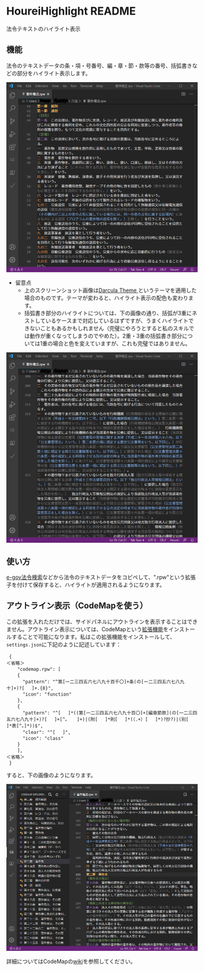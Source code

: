 # HoureiHighlight README

法令テキストのハイライト表示

## 機能
法令のテキストデータの条・項・号番号、編・章・節・款等の番号、括弧書きなどの部分をハイライト表示します。

![](imgs/img1.png)

- 留意点
	- 上のスクリーンショット画像は[Darcula Theme
](https://marketplace.visualstudio.com/items?itemName=rokoroku.vscode-theme-darcula)というテーマを適用した場合のものです。テーマが変わると、ハイライト表示の配色も変わります。
  - 括弧書き部分のハイライトについては、下の画像の通り、括弧が3重にネストしているケースまで対応しているはずですが、うまくハイライトできないこともあるかもしれません（完璧にやろうとすると私のスキルでは動作が重くなってしまうのでやめた）。2重・3重の括弧書き部分については1重の場合と色を変えていますが、これも完璧ではありません。

![](imgs/img2.png)


## 使い方
[e-gov法令検索](https://elaws.e-gov.go.jp)などから法令のテキストデータをコピペして、".rpw"という拡張子を付けて保存すると、ハイライトが適用されるようになります。


## アウトライン表示（CodeMapを使う）
この拡張を入れただけでは、サイドパネルにアウトラインを表示することはできません。アウトライン表示については、CodeMapという[拡張機能](https://marketplace.visualstudio.com/items?itemName=oleg-shilo.codemap)をインストールすることで可能になります。私はこの拡張機能をインストールして、`settings.json`に下記のように記述しています：

```
 {
＜省略＞
    "codemap.rpw": [
    {
      "pattern": "^第[一二三四五六七八九十百千〇]+条(の[一二三四五六七八九十]+)?[ 　]+.{8}",
      "icon": "function"
    },
    {
      "pattern": "^[ 　]*((第[一二三四五六七八九十百〇]+[編章節款](の[一二三四五六七八九十]+)?[ 　]+[^。 　]+)|(附[ 　]*則[ 　]*(（.+）[ 　]*)?抄?)|(別[ 　]*表[^。]*))$",
      "clear": "^[ 　]",
      "icon": "class"
    }
    ],
＜省略＞
 }
```
すると、下の画像のようになります。

![](imgs/img3.png)

詳細についてはCodeMapの[wiki](https://github.com/oleg-shilo/codemap.vscode/wiki/Adding-custom-mappers)を参照してください。
